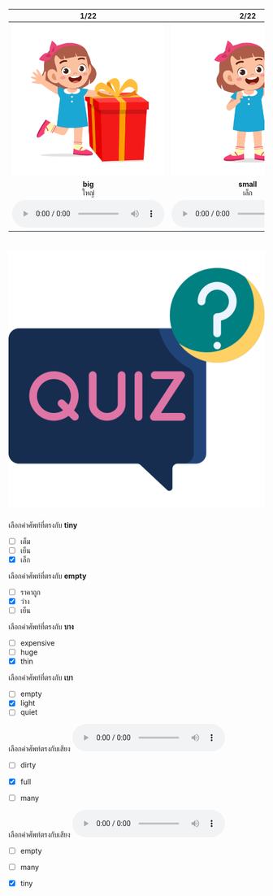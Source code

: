 <div class="carrousel">


|1/22|2/22|3/22|4/22|5/22|6/22|7/22|8/22|9/22|10/22|11/22|12/22|13/22|14/22|15/22|16/22|17/22|18/22|19/22|20/22|21/22|22/22|
| :----: | :----: | :----: | :----: | :----: | :----: | :----: | :----: | :----: | :----: | :----: | :----: | :----: | :----: | :----: | :----: | :----: | :----: | :----: | :----: | :----: | :----: |
|![](/media/img/describing&#x20;things__big.svg)|![](/media/img/describing&#x20;things__small.svg)|![](/media/img/describing&#x20;things__huge.svg)|![](/media/img/describing&#x20;things__tiny.svg)|![](/media/img/describing&#x20;things__thick.svg)|![](/media/img/describing&#x20;things__thin.svg)|![](/media/img/describing&#x20;things__heavy.svg)|![](/media/img/describing&#x20;things__light.svg)|![](/media/img/describing&#x20;things__cheap.svg)|![](/media/img/describing&#x20;things__expensive.svg)|![](/media/img/describing&#x20;things__few.svg)|![](/media/img/describing&#x20;things__many.svg)|![](/media/img/describing&#x20;things__full.svg)|![](/media/img/describing&#x20;things__empty.svg)|![](/media/img/describing&#x20;things__clean.svg)|![](/media/img/describing&#x20;things__dirty.svg)|![](/media/img/describing&#x20;things__quiet.svg)|![](/media/img/describing&#x20;things__loud.svg)|![](/media/img/describing&#x20;things__wet.svg)|![](/media/img/describing&#x20;things__dry.svg)|![](/media/img/describing&#x20;things__hot.svg)|![](/media/img/describing&#x20;things__cold.svg)|
|**big**<br>ใหญ่|**small**<br>เล็ก|**huge**<br>ใหญ่มาก|**tiny**<br>เล็ก|**thick**<br>หนา|**thin**<br>บาง|**heavy**<br>หนัก|**light**<br>เบา|**cheap**<br>ราคาถูก|**expensive**<br>ราคาแพง|**few**<br>น้อย|**many**<br>มาก|**full**<br>เต็ม|**empty**<br>ว่าง|**clean**<br>สะอาด|**dirty**<br>สกปรก|**quiet**<br>เงียบ|**loud**<br>เสียงดัง|**wet**<br>เปียก|**dry**<br>แห้ง|**hot**<br>ร้อน|**cold**<br>เย็น|
|![](/media/audio/big.mp3)|![](/media/audio/small.mp3)|![](/media/audio/huge.mp3)|![](/media/audio/tiny.mp3)|![](/media/audio/thick.mp3)|![](/media/audio/thin.mp3)|![](/media/audio/heavy.mp3)|![](/media/audio/light.mp3)|![](/media/audio/cheap.mp3)|![](/media/audio/expensive.mp3)|![](/media/audio/few.mp3)|![](/media/audio/many.mp3)|![](/media/audio/full.mp3)|![](/media/audio/empty.mp3)|![](/media/audio/clean.mp3)|![](/media/audio/dirty.mp3)|![](/media/audio/quiet.mp3)|![](/media/audio/loud.mp3)|![](/media/audio/wet.mp3)|![](/media/audio/dry.mp3)|![](/media/audio/hot.mp3)|![](/media/audio/cold.mp3)|

</div>



# ![icon](/media/icons/quiz.svg) 


 เลือกคำศัพท์ที่ตรงกับ **tiny**
 - [ ] เต็ม
 - [ ] เย็น
 - [x] เล็ก

 เลือกคำศัพท์ที่ตรงกับ **empty**
 - [ ] ราคาถูก
 - [x] ว่าง
 - [ ] เย็น

 เลือกคำศัพท์ที่ตรงกับ **บาง**
 - [ ] expensive
 - [ ] huge
 - [x] thin

 เลือกคำศัพท์ที่ตรงกับ **เบา**
 - [ ] empty
 - [x] light
 - [ ] quiet

 เลือกคำศัพท์ตรงกับเสียง ![](/media/audio/full.mp3) 
 - [ ] dirty
 - [x] full
 - [ ] many


 เลือกคำศัพท์ตรงกับเสียง ![](/media/audio/tiny.mp3) 
 - [ ] empty
 - [ ] many
 - [x] tiny

